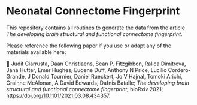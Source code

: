 # Neonatal Connectome Fingerprint

This repository contains all routines to generate the data from the article *The developing brain structural and functional connectome fingerprint*.

Please reference the following paper if you use or adapt any of the materials available here:

:newspaper: Judit Ciarrusta, Daan Christiaens, Sean P. Fitzgibbon, Ralica Dimitrova, Jana Hutter, Emer Hughes, Eugene Duff, Anthony N Price, Lucilio Cordero-Grande, J Donald Tournier, Daniel Rueckert, Jo V Hajnal, Tomoki Arichi, Grainne McAlonan,  A David Edwards,  Dafnis Batalle; *The developing brain structural and functional connectome fingerprint*; bioRxiv 2021; https://doi.org/10.1101/2021.03.08.434357.
